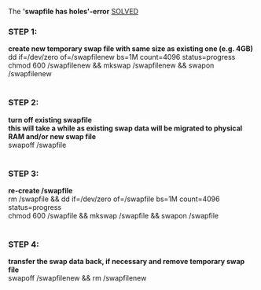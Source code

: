 The **'swapfile has holes'-error** [SOLVED](https://bugs.archlinux.org/task/66921)

### STEP 1:
**create new temporary swap file with same size as existing one (e.g. 4GB)**<br/>
dd if=/dev/zero of=/swapfilenew bs=1M count=4096 status=progress<br/>
chmod 600 /swapfilenew && mkswap /swapfilenew && swapon /swapfilenew<br/>
<br/>
### STEP 2:
**turn off existing swapfile**<br/>
**this will take a while as existing swap data will be migrated to physical RAM and/or new swap file**<br/>
swapoff /swapfile<br/>
<br/>
### STEP 3:<br/>
**re-create /swapfile**<br/>
rm /swapfile && dd if=/dev/zero of=/swapfile bs=1M count=4096 status=progress<br/>
chmod 600 /swapfile && mkswap /swapfile && swapon /swapfile<br/>
<br/>
### STEP 4:
**transfer the swap data back, if necessary and remove temporary swap file**<br/>
swapoff /swapfilenew && rm /swapfilenew<br/>